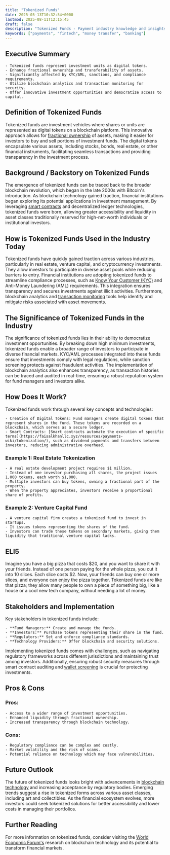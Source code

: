 ```yaml
---
title: "Tokenized Funds"
date: 2025-05-13T10:32:54+0000
lastmod: 2025-08-11T12:15:45
draft: false
description: "Tokenized Funds - Payment industry knowledge and insights"
keywords: ["payments", "fintech", "money transfer", "banking"]
---
```


## Executive Summary

 	- Tokenized funds represent investment units as digital tokens.
 	- Enhance fractional ownership and transferability of assets.
 	- Significantly affected by KYC/AML, sanctions, and compliance requirements.
 	- Utilize blockchain analytics and transaction monitoring for security.
 	- Offer innovative investment opportunities and democratize access to capital.

## Definition of Tokenized Funds
Tokenized funds are investment vehicles where shares or units are represented as digital tokens on a blockchain platform. This innovative approach allows for [fractional ownership](https://faisalkhanllc.xyz/resources/payments-wiki/fractional-ownership-in-crypto-a-comprehensive-guide/) of assets, making it easier for investors to buy and sell portions of investment funds. The digital tokens encapsulate various assets, including stocks, bonds, real estate, or other financial instruments, facilitating seamless transactions and providing transparency in the investment process.
## Background / Backstory on Tokenized Funds
The emergence of tokenized funds can be traced back to the broader blockchain revolution, which began in the late 2000s with Bitcoin's introduction. As blockchain technology gained traction, financial institutions began exploring its potential applications in investment management. By leveraging [smart contracts](https://faisalkhanllc.xyz/resources/payments-wiki/smart-contract/) and decentralized ledger technologies, tokenized funds were born, allowing greater accessibility and liquidity in asset classes traditionally reserved for high-net-worth individuals or institutional investors.
## How is Tokenized Funds Used in the Industry Today
Tokenized funds have quickly gained traction across various industries, particularly in real estate, venture capital, and cryptocurrency investments. They allow investors to participate in diverse asset pools while reducing barriers to entry. Financial institutions are adopting tokenized funds to streamline compliance processes, such as [Know Your Customer (KYC)](https://faisalkhanllc.xyz/resources/payments-wiki/know-your-customer-kyc/) and Anti-Money Laundering (AML) requirements. This integration ensures transparency and secures investments against illicit activities. Furthermore, blockchain analytics and [transaction monitoring](https://faisalkhanllc.xyz/resources/payments-wiki/transaction-monitoring/) tools help identify and mitigate risks associated with asset movements.
## The Significance of Tokenized Funds in the Industry
The significance of tokenized funds lies in their ability to democratize investment opportunities. By breaking down high minimum investments, tokenized funds enable a broader range of investors to participate in diverse financial markets. KYC/AML processes integrated into these funds ensure that investments comply with legal regulations, while sanction screening protects against fraudulent activities. The implementation of blockchain analytics also enhances transparency, as transaction histories can be traced and audited in real-time, ensuring a robust reputation system for fund managers and investors alike.
## How Does It Work?
Tokenized funds work through several key concepts and technologies:

 	- Creation of Digital Tokens: Fund managers create digital tokens that represent shares in the fund. These tokens are recorded on a blockchain, which serves as a secure ledger.
 	- Smart Contracts: [Smart contracts automate the execution of specific terms](https://faisalkhanllc.xyz/resources/payments-wiki/tokenization/), such as dividend payments and transfers between investors, reducing administrative overhead.

### Example 1: Real Estate Tokenization

 	- A real estate development project requires $1 million.
 	- Instead of one investor purchasing all shares, the project issues 1,000 tokens, each worth $1,000.
 	- Multiple investors can buy tokens, owning a fractional part of the property.
 	- When the property appreciates, investors receive a proportional share of profits.

### Example 2: Venture Capital Fund

 	- A venture capital firm creates a tokenized fund to invest in startups.
 	- It issues tokens representing the shares of the fund.
 	- Investors can trade these tokens on secondary markets, giving them liquidity that traditional venture capital lacks.

## ELI5
Imagine you have a big pizza that costs $20, and you want to share it with your friends. Instead of one person paying for the whole pizza, you cut it into 10 slices. Each slice costs $2. Now, your friends can buy one or more slices, and everyone can enjoy the pizza together. Tokenized funds are like that pizza; they allow many people to own a piece of something big, like a house or a cool new tech company, without needing a lot of money.
## Stakeholders and Implementation
Key stakeholders in tokenized funds include:

 	- **Fund Managers:** Create and manage the funds.
 	- **Investors:** Purchase tokens representing their share in the fund.
 	- **Regulators:** Set and enforce compliance standards.
 	- **Technology Providers:** Offer blockchain and security solutions.

Implementing tokenized funds comes with challenges, such as navigating regulatory frameworks across different jurisdictions and maintaining trust among investors. Additionally, ensuring robust security measures through smart contract auditing and [wallet screening](https://faisalkhanllc.xyz/resources/payments-wiki/sanctions-screening/) is crucial for protecting investments.
## Pros & Cons
### Pros:

 	- Access to a wider range of investment opportunities.
 	- Enhanced liquidity through fractional ownership.
 	- Increased transparency through blockchain technology.

### Cons:

 	- Regulatory compliance can be complex and costly.
 	- Market volatility and the risk of scams.
 	- Potential reliance on technology which may face vulnerabilities.

## Future Outlook
The future of tokenized funds looks bright with advancements in [blockchain technology](https://faisalkhanllc.xyz/resources/payments-wiki/blockchain-technology/) and increasing acceptance by regulatory bodies. Emerging trends suggest a rise in tokenized forms across various asset classes, including art and collectibles. As the financial ecosystem evolves, more investors could seek tokenized solutions for better accessibility and lower costs in managing their portfolios.
## Further Reading
For more information on tokenized funds, consider visiting the [World Economic Forum's](https://intelligence.weforum.org/topics/a1Gb00000038qmPEAQ) research on blockchain technology and its potential to transform financial markets.